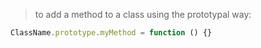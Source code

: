 > to add a method to a class using the prototypal way:
```js
ClassName.prototype.myMethod = function () {}
```
